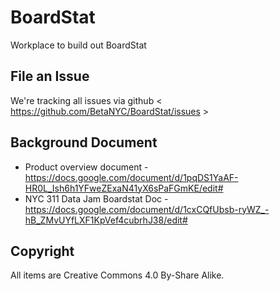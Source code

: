 # BoardStat
Workplace to build out BoardStat

## File an Issue 
We're tracking all issues via github < https://github.com/BetaNYC/BoardStat/issues >

## Background Document
 * Product overview document - https://docs.google.com/document/d/1pqDS1YaAF-HR0L_Ish6h1YFweZExaN41yX6sPaFGmKE/edit#
 * NYC 311 Data Jam Boardstat Doc - https://docs.google.com/document/d/1cxCQfUbsb-ryWZ_-hB_ZMvUYfLXF1KpVef4cubrhJ38/edit#


## Copyright
All items are Creative Commons 4.0 By-Share Alike.
